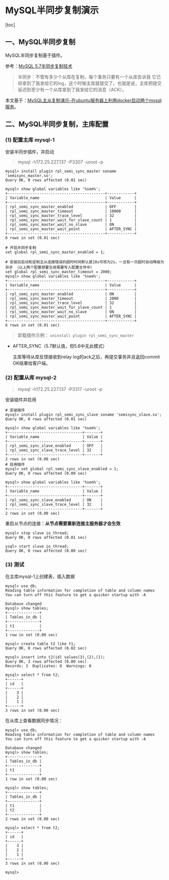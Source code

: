 # MySQL半同步复制演示

[toc]

## 一、MySQL半同步复制

MySQL半同步复制基于插件。

参考：[MySQL 5.7半同步复制技术](https://www.cnblogs.com/zero-gg/p/9057092.html)

> 半同步：不管有多少个从库在复制，每个事务只要有一个从库告诉我 它已经拿到了我发给它的log，这个时候主库就提交了。也就是说，主库把提交延迟到至少有一个从库拿到了我发给它的消息（ACK）。

本文基于：[MySQL主从复制演示-在ubuntu服务器上利用docker启动两个mysql服务](https://github.com/hefrankeleyn/JAVARebuild/blob/main/Week_07_MySQL%E9%AB%98%E5%8F%AF%E7%94%A8%E5%92%8C%E8%AF%BB%E5%86%99%E5%88%86%E7%A6%BB/2021-11-25-MySQL%E4%B8%BB%E4%BB%8E%E5%A4%8D%E5%88%B6%E6%BC%94%E7%A4%BA-%E5%9C%A8ubuntu%E6%9C%8D%E5%8A%A1%E5%99%A8%E4%B8%8A%E5%88%A9%E7%94%A8docker%E5%90%AF%E5%8A%A8%E4%B8%A4%E4%B8%AAmysql%E6%9C%8D%E5%8A%A1.md)。

## 二、MySQL半同步复制，主库配置

### (1) 配置主库 mysql-1

安装半同步插件，并启动

> mysql -h172.25.227.137 -P3307 -uroot -p

```
mysql> install plugin rpl_semi_sync_master soname 'semisync_master.so';
Query OK, 0 rows affected (0.01 sec)

mysql> show global variables like '%sem%';
+-------------------------------------------+------------+
| Variable_name                             | Value      |
+-------------------------------------------+------------+
| rpl_semi_sync_master_enabled              | OFF        |
| rpl_semi_sync_master_timeout              | 10000      |
| rpl_semi_sync_master_trace_level          | 32         |
| rpl_semi_sync_master_wait_for_slave_count | 1          |
| rpl_semi_sync_master_wait_no_slave        | ON         |
| rpl_semi_sync_master_wait_point           | AFTER_SYNC |
+-------------------------------------------+------------+
6 rows in set (0.01 sec)

# 开启半同步复制
set global rpl_semi_sync_master_enabled = 1;

# 安装后启动和定制主从连接错误的超时时间默认是10s可改为2s，一旦有一次超时自动降级为异步 （以上两个配置想要生效需要写入配置文件中）
set global rpl_semi_sync_master_timeout = 2000;
mysql> show global variables like '%sem%';
+-------------------------------------------+------------+
| Variable_name                             | Value      |
+-------------------------------------------+------------+
| rpl_semi_sync_master_enabled              | ON         |
| rpl_semi_sync_master_timeout              | 2000       |
| rpl_semi_sync_master_trace_level          | 32         |
| rpl_semi_sync_master_wait_for_slave_count | 1          |
| rpl_semi_sync_master_wait_no_slave        | ON         |
| rpl_semi_sync_master_wait_point           | AFTER_SYNC |
+-------------------------------------------+------------+
6 rows in set (0.01 sec)
```

> 卸载插件示例： `uninstall plugin rpl_semi_sync_master`

- AFTER_SYNC（5.7默认值，但5.6中无此模式）

  主库等待从库反馈接收到relay log的ack之后，再提交事务并且返回commit OK结果给客户端。

### (2) 配置从库 mysql-2

> mysql -h172.25.227.137 -P3317 -uroot -p

安装插件并启用

```
# 安装插件
mysql> install plugin rpl_semi_sync_slave soname 'semisync_slave.so';
Query OK, 0 rows affected (0.01 sec)

mysql> show global variables like '%sem%';
+---------------------------------+-------+
| Variable_name                   | Value |
+---------------------------------+-------+
| rpl_semi_sync_slave_enabled     | OFF   |
| rpl_semi_sync_slave_trace_level | 32    |
+---------------------------------+-------+
2 rows in set (0.00 sec)
# 启用插件
mysql> set global rpl_semi_sync_slave_enabled = 1;
Query OK, 0 rows affected (0.00 sec)

mysql> show global variables like '%sem%';
+---------------------------------+-------+
| Variable_name                   | Value |
+---------------------------------+-------+
| rpl_semi_sync_slave_enabled     | ON    |
| rpl_semi_sync_slave_trace_level | 32    |
+---------------------------------+-------+
2 rows in set (0.00 sec)
```

重启从节点的连接：**从节点需要重新连接主服务器才会生效**

```
mysql> stop slave io_thread;
Query OK, 0 rows affected (0.01 sec)

ysql> start slave io_thread;
Query OK, 0 rows affected (0.00 sec)
```

### (3) 测试

在主库mysql-1上创建表，插入数据

```
mysql> use db;
Reading table information for completion of table and column names
You can turn off this feature to get a quicker startup with -A

Database changed
mysql> show tables;
+--------------+
| Tables_in_db |
+--------------+
| t1           |
+--------------+
1 row in set (0.00 sec)

mysql> create table t2 like t1;
Query OK, 0 rows affected (0.02 sec)

mysql> insert into t2(id) values(3),(2),(1);
Query OK, 3 rows affected (0.00 sec)
Records: 3  Duplicates: 0  Warnings: 0

mysql> select * from t2;
+------+
| id   |
+------+
|    3 |
|    2 |
|    1 |
+------+
3 rows in set (0.00 sec)
```

在从库上查看数据同步情况：

```
mysql> use db;
Reading table information for completion of table and column names
You can turn off this feature to get a quicker startup with -A

Database changed
mysql> show tables;
+--------------+
| Tables_in_db |
+--------------+
| t1           |
+--------------+
1 row in set (0.00 sec)

mysql> show tables;
+--------------+
| Tables_in_db |
+--------------+
| t1           |
| t2           |
+--------------+
2 rows in set (0.00 sec)

mysql> select * from t2;
+------+
| id   |
+------+
|    3 |
|    2 |
|    1 |
+------+
3 rows in set (0.00 sec)

mysql> 
```


